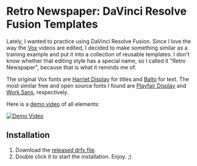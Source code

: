 # Retro Newspaper: DaVinci Resolve Fusion Templates
Lately, I wanted to practice using DaVinci Resolve Fusion. Since I love the way the
[Vox](https://www.youtube.com/watch?v=oFIdIVngeYA&t=172s) videos are edited, I decided to 
make something similar as a training example and put it into a collection of reusable 
templates. I don't know whether that editing style has a special name, so I called it
"Retro Newspaper", because that is what it reminds me of.

The original Vox fonts are [Harriet Display](https://okaytype.com/typefaces/harriet)
for titles and [Balto](https://fonts.adobe.com/fonts/balto) for text. The most similar
free and open source fonts I found are [Playfair Display](https://fonts.google.com/specimen/Playfair+Display)
and [Work Sans](https://fonts.google.com/specimen/Work+Sans?query=work+sans), respectively.

Here is a [demo video](https://youtu.be/Wpnb_xEjAeo) of all elements:

[![Demo Video](https://img.youtube.com/vi/Wpnb_xEjAeo/0.jpg)](https://www.youtube.com/watch?v=Wpnb_xEjAeo)

## Installation
1) Download the [released drfx file](https://github.com/woernerm/retro_newspaper/releases/download/v1.0.0/RetroNewspaper.drfx).
2) Double click it to start the installation. Enjoy. ;)
